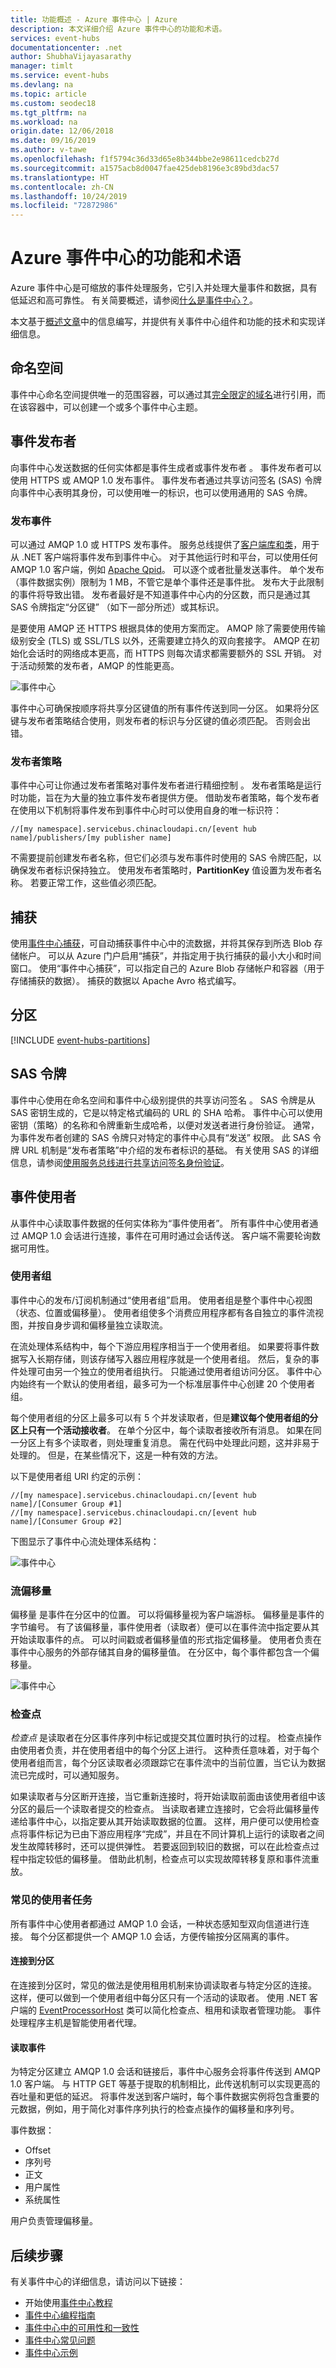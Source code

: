 ```yaml
---
title: 功能概述 - Azure 事件中心 | Azure
description: 本文详细介绍 Azure 事件中心的功能和术语。
services: event-hubs
documentationcenter: .net
author: ShubhaVijayasarathy
manager: timlt
ms.service: event-hubs
ms.devlang: na
ms.topic: article
ms.custom: seodec18
ms.tgt_pltfrm: na
ms.workload: na
origin.date: 12/06/2018
ms.date: 09/16/2019
ms.author: v-tawe
ms.openlocfilehash: f1f5794c36d33d65e8b344bbe2e98611cedcb27d
ms.sourcegitcommit: a1575acb8d0047fae425deb8196e3c89bd3dac57
ms.translationtype: HT
ms.contentlocale: zh-CN
ms.lasthandoff: 10/24/2019
ms.locfileid: "72872986"
---
```

# <a name="features-and-terminology-in-azure-event-hubs"></a>Azure 事件中心的功能和术语

Azure 事件中心是可缩放的事件处理服务，它引入并处理大量事件和数据，具有低延迟和高可靠性。 有关简要概述，请参阅[什么是事件中心？](event-hubs-what-is-event-hubs.md)。

本文基于[概述文章](event-hubs-what-is-event-hubs.md)中的信息编写，并提供有关事件中心组件和功能的技术和实现详细信息。

## <a name="namespace"></a>命名空间
事件中心命名空间提供唯一的范围容器，可以通过其[完全限定的域名](https://en.wikipedia.org/wiki/Fully_qualified_domain_name)进行引用，而在该容器中，可以创建一个或多个事件中心主题。 

<!-- Not Available on Kafka -->

## <a name="event-publishers"></a>事件发布者

向事件中心发送数据的任何实体都是事件生成者或事件发布者  。 事件发布者可以使用 HTTPS 或 AMQP 1.0 发布事件。 事件发布者通过共享访问签名 (SAS) 令牌向事件中心表明其身份，可以使用唯一的标识，也可以使用通用的 SAS 令牌。

### <a name="publishing-an-event"></a>发布事件

可以通过 AMQP 1.0 或 HTTPS 发布事件。 服务总线提供了[客户端库和类](event-hubs-dotnet-framework-api-overview.md)，用于从 .NET 客户端将事件发布到事件中心。 对于其他运行时和平台，可以使用任何 AMQP 1.0 客户端，例如 [Apache Qpid](https://qpid.apache.org/)。 可以逐个或者批量发送事件。 单个发布（事件数据实例）限制为 1 MB，不管它是单个事件还是事件批。 发布大于此限制的事件将导致出错。 发布者最好是不知道事件中心内的分区数，而只是通过其 SAS 令牌指定“分区键”  （如下一部分所述）或其标识。

是要使用 AMQP 还 HTTPS 根据具体的使用方案而定。 AMQP 除了需要使用传输级别安全 (TLS) 或 SSL/TLS 以外，还需要建立持久的双向套接字。 AMQP 在初始化会话时的网络成本更高，而 HTTPS 则每次请求都需要额外的 SSL 开销。 对于活动频繁的发布者，AMQP 的性能更高。

![事件中心](./media/event-hubs-features/partition_keys.png)

事件中心可确保按顺序将共享分区键值的所有事件传送到同一分区。 如果将分区键与发布者策略结合使用，则发布者的标识与分区键的值必须匹配。 否则会出错。

### <a name="publisher-policy"></a>发布者策略

事件中心可让你通过发布者策略对事件发布者进行精细控制  。 发布者策略是运行时功能，旨在为大量的独立事件发布者提供方便。 借助发布者策略，每个发布者在使用以下机制将事件发布到事件中心时可以使用自身的唯一标识符：

```http
//[my namespace].servicebus.chinacloudapi.cn/[event hub name]/publishers/[my publisher name]
```

不需要提前创建发布者名称，但它们必须与发布事件时使用的 SAS 令牌匹配，以确保发布者标识保持独立。 使用发布者策略时，**PartitionKey** 值设置为发布者名称。 若要正常工作，这些值必须匹配。

## <a name="capture"></a>捕获

使用[事件中心捕获](event-hubs-capture-overview.md)，可自动捕获事件中心中的流数据，并将其保存到所选 Blob 存储帐户。 可以从 Azure 门户启用“捕获”，并指定用于执行捕获的最小大小和时间窗口。 使用“事件中心捕获”，可以指定自己的 Azure Blob 存储帐户和容器（用于存储捕获的数据）。 捕获的数据以 Apache Avro 格式编写。

## <a name="partitions"></a>分区
[!INCLUDE [event-hubs-partitions](../../includes/event-hubs-partitions.md)]


## <a name="sas-tokens"></a>SAS 令牌

事件中心使用在命名空间和事件中心级别提供的共享访问签名  。 SAS 令牌是从 SAS 密钥生成的，它是以特定格式编码的 URL 的 SHA 哈希。 事件中心可以使用密钥（策略）的名称和令牌重新生成哈希，以便对发送者进行身份验证。 通常，为事件发布者创建的 SAS 令牌只对特定的事件中心具有“发送”  权限。 此 SAS 令牌 URL 机制是“发布者策略”中介绍的发布者标识的基础。 有关使用 SAS 的详细信息，请参阅[使用服务总线进行共享访问签名身份验证](../service-bus-messaging/service-bus-sas.md)。

## <a name="event-consumers"></a>事件使用者

从事件中心读取事件数据的任何实体称为“事件使用者”。  所有事件中心使用者通过 AMQP 1.0 会话进行连接，事件在可用时通过会话传送。 客户端不需要轮询数据可用性。

### <a name="consumer-groups"></a>使用者组

事件中心的发布/订阅机制通过“使用者组”启用。  使用者组是整个事件中心视图（状态、位置或偏移量）。 使用者组使多个消费应用程序都有各自独立的事件流视图，并按自身步调和偏移量独立读取流。

在流处理体系结构中，每个下游应用程序相当于一个使用者组。 如果要将事件数据写入长期存储，则该存储写入器应用程序就是一个使用者组。 然后，复杂的事件处理可由另一个独立的使用者组执行。 只能通过使用者组访问分区。 事件中心内始终有一个默认的使用者组，最多可为一个标准层事件中心创建 20 个使用者组。

每个使用者组的分区上最多可以有 5 个并发读取者，但是**建议每个使用者组的分区上只有一个活动接收者**。 在单个分区中，每个读取者接收所有消息。 如果在同一分区上有多个读取者，则处理重复消息。 需在代码中处理此问题，这并非易于处理的。 但是，在某些情况下，这是一种有效的方法。


以下是使用者组 URI 约定的示例：

```http
//[my namespace].servicebus.chinacloudapi.cn/[event hub name]/[Consumer Group #1]
//[my namespace].servicebus.chinacloudapi.cn/[event hub name]/[Consumer Group #2]
```

下图显示了事件中心流处理体系结构：

![事件中心](./media/event-hubs-features/event_hubs_architecture.png)

### <a name="stream-offsets"></a>流偏移量

偏移量  是事件在分区中的位置。 可以将偏移量视为客户端游标。 偏移量是事件的字节编号。 有了该偏移量，事件使用者（读取者）便可以在事件流中指定要从其开始读取事件的点。 可以时间戳或者偏移量值的形式指定偏移量。 使用者负责在事件中心服务的外部存储其自身的偏移量值。 在分区中，每个事件都包含一个偏移量。

![事件中心](./media/event-hubs-features/partition_offset.png)

### <a name="checkpointing"></a>检查点

*检查点* 是读取者在分区事件序列中标记或提交其位置时执行的过程。 检查点操作由使用者负责，并在使用者组中的每个分区上进行。 这种责任意味着，对于每个使用者组而言，每个分区读取者必须跟踪它在事件流中的当前位置，当它认为数据流已完成时，可以通知服务。

如果读取者与分区断开连接，当它重新连接时，将开始读取前面由该使用者组中该分区的最后一个读取者提交的检查点。 当读取者建立连接时，它会将此偏移量传递给事件中心，以指定要从其开始读取数据的位置。 这样，用户便可以使用检查点将事件标记为已由下游应用程序“完成”，并且在不同计算机上运行的读取者之间发生故障转移时，还可以提供弹性。 若要返回到较旧的数据，可以在此检查点过程中指定较低的偏移量。 借助此机制，检查点可以实现故障转移复原和事件流重放。

### <a name="common-consumer-tasks"></a>常见的使用者任务

所有事件中心使用者都通过 AMQP 1.0 会话，一种状态感知型双向信道进行连接。 每个分区都提供一个 AMQP 1.0 会话，方便传输按分区隔离的事件。

#### <a name="connect-to-a-partition"></a>连接到分区

在连接到分区时，常见的做法是使用租用机制来协调读取者与特定分区的连接。 这样，便可以做到一个使用者组中每分区只有一个活动的读取者。 使用 .NET 客户端的 [EventProcessorHost](https://docs.azure.cn/dotnet/api/microsoft.azure.eventhubs.processor.eventprocessorhost?view=azure-dotnet) 类可以简化检查点、租用和读取者管理功能。 事件处理程序主机是智能使用者代理。

#### <a name="read-events"></a>读取事件

为特定分区建立 AMQP 1.0 会话和链接后，事件中心服务会将事件传送到 AMQP 1.0 客户端。 与 HTTP GET 等基于提取的机制相比，此传送机制可以实现更高的吞吐量和更低的延迟。 将事件发送到客户端时，每个事件数据实例将包含重要的元数据，例如，用于简化对事件序列执行的检查点操作的偏移量和序列号。

事件数据：
* Offset
* 序列号
* 正文
* 用户属性
* 系统属性

用户负责管理偏移量。

## <a name="next-steps"></a>后续步骤

有关事件中心的详细信息，请访问以下链接：

* 开始使用[事件中心教程][Event Hubs tutorial]
* [事件中心编程指南](event-hubs-programming-guide.md)
* [事件中心中的可用性和一致性](event-hubs-availability-and-consistency.md)
* [事件中心常见问题](event-hubs-faq.md)
* [事件中心示例][]

[Event Hubs tutorial]: event-hubs-dotnet-standard-getstarted-send.md
[事件中心示例]: https://github.com/Azure/azure-event-hubs/tree/master/samples
